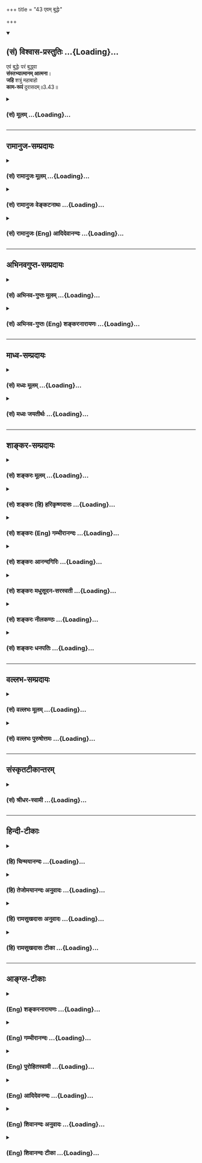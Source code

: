+++
title = "43 एवम् बुद्धेः"

+++
<div class="js_include" newlevelforh1="2" title="(सं) विश्वास-प्रस्तुतिः" unfilled url="/purANam_vaiShNavam/mahAbhAratam/06-bhIShma-parva/03-bhagavad-gItA-parva/saMskRtam/vishvAsa-prastutiH/03_karma-yogaH/43_evam_buddheH.md">
<details open><summary><h2>(सं) विश्वास-प्रस्तुतिः ...{Loading}...</h2></summary>

एवं बुद्धेः परं बुद्ध्वा  
**संस्तभ्यात्मानम् आत्मना**।  
**जहि** शत्रुं महाबाहो  
**काम-रूपं** दुरासदम्॥3.43॥
</details>
</div>
<div class="js_include collapsed" newlevelforh1="3" title="(सं) मूलम्" unfilled url="/purANam_vaiShNavam/mahAbhAratam/06-bhIShma-parva/03-bhagavad-gItA-parva/saMskRtam/mUlam/03_karma-yogaH/43_evam_buddheH.md">
<details><summary><h3>(सं) मूलम् ...{Loading}...</h3></summary>

एवं बुद्धेः परं बुद्ध्वा संस्तभ्यात्मानमात्मना।  
जहि शत्रुं महाबाहो कामरूपं दुरासदम्।।3.43।।
</details>
</div>


_________________
## रामानुज-सम्प्रदायः
<div class="js_include collapsed" newlevelforh1="3" title="(सं) रामानुजः मूलम्" unfilled url="/purANam_vaiShNavam/mahAbhAratam/06-bhIShma-parva/03-bhagavad-gItA-parva/saMskRtam/rAmAnujaH/mUlam/03_karma-yogaH/43_evam_buddheH.md">
<details><summary><h3>(सं) रामानुजः मूलम् ...{Loading}...</h3></summary>

।।3.43।।**एवं बुद्धेः** अपि **परं** कामं ज्ञानविरोधिनं वैरिणं बु**द्ध्वा
आत्मानं** मनः **आत्मना** बुद्ध्या कर्मयोगे अवस्थाप्य एनं **कामरूपं
दुरासदं शत्रुं** जहि नाशय इति।

</details>
</div>
<div class="js_include collapsed" newlevelforh1="3" title="(सं) रामानुजः वेङ्कटनाथः" unfilled url="/purANam_vaiShNavam/mahAbhAratam/06-bhIShma-parva/03-bhagavad-gItA-parva/saMskRtam/rAmAnujaH/venkaTanAthaH/03_karma-yogaH/43_evam_buddheH.md">
<details><summary><h3>(सं) रामानुजः वेङ्कटनाथः ...{Loading}...</h3></summary>

3.43 इति व्यक्तः। पादद्वयस्थितस्यबुद्ध्वा इत्यादिक्रियाद्वयस्य कर्मद्वयं
च भिन्नमेव स्वरसप्रतीतम्। अतस्तत्र द्वितीयान्तात्मशब्दो नियन्तव्यतया
निर्दिष्टमनोविषयः। तृतीयान्तस्तु मनोनियमनकरणभूताध्यवसायविषयः। आहुः इति
निर्देशस्तु नावश्यमुपनिषदभिप्रायेणइन्द्रियाणां हि चरतां तु सर्वेषां
यद्येकं क्षरतीन्द्रियम्। तेनास्य क्षरति प्रज्ञा दृतेः पादादिवोदकम्
मनुः2।99 इत्याद्यनुसारेण मन्वादय आहुरित्यपि विवक्षोपपत्तेः। तस्मात्यो
बुद्धेः परतस्तु सः इति काम एव निर्दिश्यते।
तदेतदखिलमभिप्रेत्योक्तंतदिदमुच्यत इत्यारभ्यस काम इत्यर्थ इत्यन्तम्।
।।3.43।। सदृशं चेष्टते 3।33
इत्याद्युपक्रान्तज्ञानयोगसप्रमादतोपसंहारद्वारा मनसः
कर्मयोगेऽवस्थापनमभिधायाध्यायार्थोऽप्युपसंह्रियते एवमिति श्लोकेन।
कामविजयात्पूर्वं मनसः संस्तम्भनं नाम कर्मयोगे स्थापनमेव न
पुनरत्यन्तवशीकृतत्वम् सति हि कामे मनसोऽपि क्षोभः स्यादिति
पूर्वमेवोक्तमित्यभिप्रायेणकर्मयोगेऽवस्थाप्येत्युक्तम्। दुरासदं
अननुष्ठितकर्मयोगैरनिरस्तपापैरगृहीतसुदृढसत्त्वकवचैः
दोषदर्शनेऽप्यपाकर्तुमशक्यमित्यर्थः। अचेतनस्य कामस्य शत्रुत्वारोपेण
हिंसनीयत्वोक्तिफलितं तु नाशनमेवेत्यभिप्रायेणप्रजहि 3।41जहि
इत्यनयोर्नाशयेति व्याख्या। इति श्रीकवितार्किकसिंहस्य
सर्वतन्त्रस्वतन्त्रस्य श्रीमद्वेङ्कटनाथस्य वेदान्ताचार्यस्य
कृतिषुश्रीमद्भगवद्गीतारामानुजभाष्यटीकायां तात्पर्यचन्द्रिकायां
तृतीयोऽध्यायः।।3।।

</details>
</div>
<div class="js_include collapsed" newlevelforh1="3" title="(सं) रामानुजः (Eng) आदिदेवानन्दः" unfilled url="/purANam_vaiShNavam/mahAbhAratam/06-bhIShma-parva/03-bhagavad-gItA-parva/saMskRtam/rAmAnujaH/english/AdidevAnandaH/03_karma-yogaH/43_evam_buddheH.md">
<details><summary><h3>(सं) रामानुजः (Eng) आदिदेवानन्दः ...{Loading}...</h3></summary>

3.43 Thus, understanding desire, which is higher than even the
intellect, to be the fore antagonistic to Jnana Yoga, and establishing
the mind by means of the intellect in Karma Yoga, slay, i.e., destroy
this foe, in the shape of desire which is difficult to overcome.

</details>
</div>


_________________
## अभिनवगुप्त-सम्प्रदायः
<div class="js_include collapsed" newlevelforh1="3" title="(सं) अभिनव-गुप्तः मूलम्" unfilled url="/purANam_vaiShNavam/mahAbhAratam/06-bhIShma-parva/03-bhagavad-gItA-parva/saMskRtam/abhinava-guptaH/mUlam/03_karma-yogaH/43_evam_buddheH.md">
<details><summary><h3>(सं) अभिनव-गुप्तः मूलम् ...{Loading}...</h3></summary>

।।3.42 3.43।। अत्र युक्तिं श्लोकद्वयेनाह +++(S omits श्लोकद्वयेन)+++
इन्द्रियाणीति। एवमिति। यत इन्द्रियाणि शत्रुलक्षणात् विषयात् अन्यानि
तेभ्यश्चान्यत् मनः तस्मादपि बुद्धेर्व्यतिरेकः बुद्धेरपि
यस्यान्यस्वभावत्वं स आत्मा। एवमिन्द्रियोत्पन्नेन क्रोधेन कथं मनसः
बुद्धेरात्मनो वा क्षोभ इति पर्यालोचयेत् इत्यर्थः। रहस्यविदां त्वयमाशयः +++(N
ह्ययमाशयः)+++ बुद्धेः यः परत्र वर्तते परोऽहंकारः सर्वमहम् इत्यभेदात्मा स
खलु परमोऽभेदः। अत एव च परिपूर्णस्य खण्डनाभावात् न क्रोधादय उत्पद्यन्ते
+++(S N उदयन्ते)+++। अतः परमहंकारं परमोत्साहं संविदात्मकं +++(K परोत्साहसंवि )+++
गृहीत्वा क्रोधमविद्यत्मानं शत्रु जहि इति।  
  
।। शिवम्।।  
  

</details>
</div>
<div class="js_include collapsed" newlevelforh1="3" title="(सं) अभिनव-गुप्तः (Eng) शङ्करनारायणः" unfilled url="/purANam_vaiShNavam/mahAbhAratam/06-bhIShma-parva/03-bhagavad-gItA-parva/saMskRtam/abhinava-guptaH/english/shankaranArAyaNaH/03_karma-yogaH/43_evam_buddheH.md">
<details><summary><h3>(सं) अभिनव-गुप्तः (Eng) शङ्करनारायणः ...{Loading}...</h3></summary>

3.42-43 Indriyani etc. Evam etc. 'Because the sense-organs are different
from the sense-objects that indicate the foe \[in estion\]; from them
the mind is different; from that too different is the intellect; what is
instrinsically different from the intellect also is the Self; so due to
wrath, risen at the sense-organs, how can there be a disturbance in the
mind, in the intellect or in the Self ;' Let one contemplate in this
manner. This is what is meant here. This is intention of the experts of
the Rahasya \[literature\] : The Supreme I-consciousness viz., the
awareness 'All I am', which remains beyond the intellect, and the
essence of which allows no difference-that is indeed the highest
identity. Therefore no furstration (or cut) can be for That which is
complete all around; hence wrath etc., do not rise \[in It\]. Therefore,
taking hold of the Supreme Energy which in essence is Consciousness, you
must slay the foe, the wrath which is ignorance in essence.

</details>
</div>


_________________
## माध्व-सम्प्रदायः
<div class="js_include collapsed" newlevelforh1="3" title="(सं) मध्वः मूलम्" unfilled url="/purANam_vaiShNavam/mahAbhAratam/06-bhIShma-parva/03-bhagavad-gItA-parva/saMskRtam/madhvaH/mUlam/03_karma-yogaH/43_evam_buddheH.md">
<details><summary><h3>(सं) मध्वः मूलम् ...{Loading}...</h3></summary>

।।3.43।। Sri Madhvacharya did not comment on this sloka.

</details>
</div>
<div class="js_include collapsed" newlevelforh1="3" title="(सं) मध्वः जयतीर्थः" unfilled url="/purANam_vaiShNavam/mahAbhAratam/06-bhIShma-parva/03-bhagavad-gItA-parva/saMskRtam/madhvaH/jayatIrthaH/03_karma-yogaH/43_evam_buddheH.md">
<details><summary><h3>(सं) मध्वः जयतीर्थः ...{Loading}...</h3></summary>

।।3.43।। Sri Jayatirtha did not comment on this sloka.

</details>
</div>


_________________
## शाङ्कर-सम्प्रदायः
<div class="js_include collapsed" newlevelforh1="3" title="(सं) शङ्करः मूलम्" unfilled url="/purANam_vaiShNavam/mahAbhAratam/06-bhIShma-parva/03-bhagavad-gItA-parva/saMskRtam/shankaraH/mUlam/03_karma-yogaH/43_evam_buddheH.md">
<details><summary><h3>(सं) शङ्करः मूलम् ...{Loading}...</h3></summary>

।।3.43।। **एवं बुद्धेः परम् आत्मानं बुद्ध्वा** ज्ञात्वा **संस्तभ्य**
सम्यक् स्तम्भनं कृत्वा आत्मानं स्वेनैव **आत्मना** संस्कृतेन मनसा सम्यक्
समाधायेत्यर्थः। **जहि** एनं **शत्रुं** हे **महाबाहो कामरूपं दुरासदं**
दुःखेन आसदः आसादनं प्राप्तिः यस्य तं दुरासदं
दुर्विज्ञेयानेकविशेषमिति।। इति श्रीमत्परमहंसपरिव्राजकाचार्यस्य
श्रीगोविन्दभगवत्पूज्यपादशिष्यस्यश्रीमच्छंकरभगवतः कृतौ
श्रीमद्भगवद्गीताभाष्येतृतीयोऽध्यायः।।  
  

</details>
</div>
<div class="js_include collapsed" newlevelforh1="3" title="(सं) शङ्करः (हि) हरिकृष्णदासः" unfilled url="/purANam_vaiShNavam/mahAbhAratam/06-bhIShma-parva/03-bhagavad-gItA-parva/saMskRtam/shankaraH/hindI/harikRShNadAsaH/03_karma-yogaH/43_evam_buddheH.md">
<details><summary><h3>(सं) शङ्करः (हि) हरिकृष्णदासः ...{Loading}...</h3></summary>

।।3.43।। इस प्रकार बुद्धिसे अति श्रेष्ठ आत्माको जानकर और आत्मासे ही
आत्माको स्तम्भन करके अर्थात् शुद्ध मनसे अच्छी प्रकार आत्माको समाधिस्थ
करके हे महाबाहो इस कामरूप दुर्जय शत्रुका त्याग कर अर्थात् जो दुःखसे
वशमें किया जाता है उस अनेक दुर्विज्ञेय विशेषणोंसे युक्त कामका त्याग कर
दे।

</details>
</div>
<div class="js_include collapsed" newlevelforh1="3" title="(सं) शङ्करः (Eng) गम्भीरानन्दः" unfilled url="/purANam_vaiShNavam/mahAbhAratam/06-bhIShma-parva/03-bhagavad-gItA-parva/saMskRtam/shankaraH/english/gambhIrAnandaH/03_karma-yogaH/43_evam_buddheH.md">
<details><summary><h3>(सं) शङ्करः (Eng) गम्भीरानन्दः ...{Loading}...</h3></summary>

3.43 Buddhva, understanding; atmanam, the Self; evam, thus; as param,
superior; buddheh, to the intellect; and samstabhya, completely
establishing; atmana, with the mind, i.e. establishing (the Self) fully
in spiritual absorption with the help of your own purified mind; O
mighty-armed one, jahi, vanish; this satrum, enemy; kama-rupam, in the
form of desire; which is durasadam, difficult to subdue-which can be got
hold of with great difficulty, it being possessed of many inscrutable
characteristics.

</details>
</div>
<div class="js_include collapsed" newlevelforh1="3" title="(सं) शङ्करः आनन्दगिरिः" unfilled url="/purANam_vaiShNavam/mahAbhAratam/06-bhIShma-parva/03-bhagavad-gItA-parva/saMskRtam/shankaraH/AnandagiriH/03_karma-yogaH/43_evam_buddheH.md">
<details><summary><h3>(सं) शङ्करः आनन्दगिरिः ...{Loading}...</h3></summary>

।।3.43।। इन्द्रियादिसमाधानपूर्वकमात्मज्ञानाद् कामजयो भवतीत्युपसंहरति
**एवमित्यादिना।** संस्कृतं मनो मनःसमाधाने हेतुरिति सूचयति
**संस्तभ्येति।** प्रकृतं शत्रुमेव विशिनष्टि **कामरूपमिति।** तस्य
दुरासदत्वे हेतुमाह **दुर्विज्ञेयेति।** अनेकविशेषोऽतादृशो
महाशनत्वादिस्तदनेनोपायभूता कर्मनिष्ठा प्राधान्येनोक्ता उपेया तु
ज्ञाननिष्ठा गुणत्वेनेति विवेक्तव्यम्। ँ़तत्सत् इत्यानन्दगिरिकृतटीकायां
तृतीयोऽध्यायः।।3।।

</details>
</div>
<div class="js_include collapsed" newlevelforh1="3" title="(सं) शङ्करः मधुसूदन-सरस्वती" unfilled url="/purANam_vaiShNavam/mahAbhAratam/06-bhIShma-parva/03-bhagavad-gItA-parva/saMskRtam/shankaraH/madhusUdana-sarasvatI/03_karma-yogaH/43_evam_buddheH.md">
<details><summary><h3>(सं) शङ्करः मधुसूदन-सरस्वती ...{Loading}...</h3></summary>

।।3.43।। फलितमाह रसोऽप्यस्य परं दृष्ट्वा निवर्तत इत्यत्र यः
परशब्देनोक्तस्तमेवंभूतं पूर्णमात्मानं बुद्धेः परं बुद्ध्वा साक्षात्कृत्य
संस्तभ्य स्थिरीकृत्यात्मानं मनः आत्मना एतादृशनिश्चयात्मिकया बुद्ध्या जहि
मारय शत्रुं सर्वपुरुषार्थशातनम्। हे महाबाहो महाबाहोर्हि शत्रुमारणं
सुकरमिति योग्यं संबोधनम्। कामरूपं तृष्णारूपं दुरासदं दुःखेनासादनीयं
दुर्विज्ञेयानेकविशेषमिति यत्नाधिक्याय विशेषणम्।।3।।  
  
उपायः कर्मनिष्ठात्र प्राधान्येनोपसंहृता। उपेया ज्ञाननिष्ठा तु
तद्गुणत्वेनं कीर्तिता।

</details>
</div>
<div class="js_include collapsed" newlevelforh1="3" title="(सं) शङ्करः नीलकण्ठः" unfilled url="/purANam_vaiShNavam/mahAbhAratam/06-bhIShma-parva/03-bhagavad-gItA-parva/saMskRtam/shankaraH/nIlakaNThaH/03_karma-yogaH/43_evam_buddheH.md">
<details><summary><h3>(सं) शङ्करः नीलकण्ठः ...{Loading}...</h3></summary>

।।3.43।। योगफलमाह **एवमिति।** आत्मानं मनः हार्दाकाशेऽपि
तत्स्थान्नित्यान्कामान्कामयानम्। श्रूयते हि दहरविद्यायां हार्दाकाशं
प्रकृत्ययच्चास्येहास्ति यच्च नास्ति सर्वं तदत्र गत्वा विन्दते इति
तत्रत्यानां कामानां सत्त्वम्। तेषां च सत्यत्वंत इमे सत्याः कामाः इति
श्रुतेः। आत्मानं मनः आत्मना मनसैव बुद्ध्यैव वा संस्तभ्य निर्वृत्तिकं
कृत्वा बुद्धेः परं परमात्मानं बुद्ध्वा समूलघातं कामरूपं शत्रुं शातयितारं
जहि नाशय। हे महाबाहो इति संबोधयंस्तन्नाशे तव सामर्थ्यमस्तीति दर्शयति।
अयमर्थः यावत्काममूलस्याज्ञानस्योच्छेद आत्मतत्त्वज्ञानेन क्रियते
तावत्पर्यन्तं कामस्य निर्मूलोच्छेदो न भवतीति बुद्धेः परं बुद्ध्वा कामो
नाशनीयः। तस्मिंश्च नष्टे संसारानर्थोच्छेदो भवतीति। दुरासदं परबोधं विना
दुःखेनापि नाशयितुमशक्यम्। उपायः कर्मनिष्ठात्र प्राधान्येनोपसंहृता। उपेया
ज्ञाननिष्ठा तु तद्गुणत्वेन कीर्तिता।

</details>
</div>
<div class="js_include collapsed" newlevelforh1="3" title="(सं) शङ्करः धनपतिः" unfilled url="/purANam_vaiShNavam/mahAbhAratam/06-bhIShma-parva/03-bhagavad-gItA-parva/saMskRtam/shankaraH/dhanapatiH/03_karma-yogaH/43_evam_buddheH.md">
<details><summary><h3>(सं) शङ्करः धनपतिः ...{Loading}...</h3></summary>

।।3.43।। ततः किमित्याशङ्क्येन्द्रियादिसमाधानपूर्वकादात्मज्ञानात्कामजयो
भवतीत्युपसंहरति **एवमिति।** आत्मना संस्कृतमनसा बुद्य्धा वा आत्मानं मनः
सभ्यक्स्तम्भनं कृत्वा समाधाय बुद्धेः साक्षिभूतं ज्ञात्वा साक्षात्कृत्वा
मूलोच्छेदेन कामरुपं दुरासदं दुर्विज्ञेयानकविशेषं शत्रुं जहि परित्यज।
महाबाहो इति संबोधयन्मदुक्तमुपायं विना महाद्भिर्बाहुभिः बाह्यशत्रुवदयमजेय
इति सूचयति। तदनेन तृतीयाध्यायेन साधनभूता कर्मनिष्ठा तु प्राधान्येनोक्ता।
साध्या तु ज्ञाननिष्ठा गुणत्वेनेति विवेक्तव्यम्। इति
श्रीमत्परमहंसपरिव्राजकाचार्यबलास्वामिश्रीपादशिष्यदत्तवंशावतंसरामकुमारसूनुधनपतिविदुषा
विरचितायां गीताभाष्योत्कर्षदीपिकायां तृतीयोऽध्यायः।।3।।  
  

</details>
</div>


_________________
## वल्लभ-सम्प्रदायः
<div class="js_include collapsed" newlevelforh1="3" title="(सं) वल्लभः मूलम्" unfilled url="/purANam_vaiShNavam/mahAbhAratam/06-bhIShma-parva/03-bhagavad-gItA-parva/saMskRtam/vallabhaH/mUlam/03_karma-yogaH/43_evam_buddheH.md">
<details><summary><h3>(सं) वल्लभः मूलम् ...{Loading}...</h3></summary>

।।3.43।। एवं बुद्धेः परमवशभूतं तं बुद्ध्वा आत्मना योगशुद्धेनात्मानं मनः
बुद्धेः परं आत्मानं पुरुषं बुद्ध्वेति केचित्। महाबाहो कामरूपशत्रुं नाशय।
एतेषां बुद्धिस्थितानां नाशने प्रतिबन्धकं पूर्वं कामरूपं वैरिणं मारयित्वा
स्वधर्मं कुरु। बुद्धेर्विनाशकौ कामक्रोधौ निग्रहणं तयोः। उदितं
तत्समस्तानामिन्द्रियाणां तथैव च।।  
  
तस्माद्धरीच्छया कर्मत्याग एव सुखावहः। त्यक्तव्यं च तदिच्छायामिति
तद्धर्मबोधनम्।।  
  
स्वयं हि भगवान्यत्र कर्म कारयति स्वतः। क्व पुनस्तत्र बन्धः स्यादिति
तत्करणं मतम्।।  
  
आत्मयोगे भक्तिमार्गे यत्प्रभोरिङ्गितं पुनः। तत्र कार्यो नो
विचारस्तदीयैरिति बोद्ध्यते।।

</details>
</div>
<div class="js_include collapsed" newlevelforh1="3" title="(सं) वल्लभः पुरुषोत्तमः" unfilled url="/purANam_vaiShNavam/mahAbhAratam/06-bhIShma-parva/03-bhagavad-gItA-parva/saMskRtam/vallabhaH/puruShottamaH/03_karma-yogaH/43_evam_buddheH.md">
<details><summary><h3>(सं) वल्लभः पुरुषोत्तमः ...{Loading}...</h3></summary>

  
  
।।3.43।। यत आत्मा उत्तमस्तस्मात्तमुत्तमं ज्ञात्वा लौकिकं कामं त्यजेत् तेन
फलसिद्धिरित्याहुः एवमिति। एवं मदुक्तप्रकारेण बुद्धेः परं आत्मानं
परमुत्कृष्टं बुद्धा आत्मनाऽविकृतस्वरूपेणात्मानं अविकृतस्वरूपं मनः
संस्तभ्य समाधाय स्ववशीकृत्य। हे महाबाहो तन्निराकरणसमर्थ कामरूपं शत्रुं
एवम्भावनाशकं दुरासदं एवम्भूतात्मस्वरूपज्ञानातिरिक्तानाश्यं जहि
त्यजेत्यर्थः। कृतानां कर्मणां योगो यथा सम्भवतीश्वरे।। श्रीकृष्णेन तथा चायं
कर्मयोगो निरूपितः।।3।।

</details>
</div>


_________________
## संस्कृतटीकान्तरम्
<div class="js_include collapsed" newlevelforh1="3" title="(सं) श्रीधर-स्वामी" unfilled url="/purANam_vaiShNavam/mahAbhAratam/06-bhIShma-parva/03-bhagavad-gItA-parva/saMskRtam/shrIdhara-svAmI/03_karma-yogaH/43_evam_buddheH.md">
<details><summary><h3>(सं) श्रीधर-स्वामी ...{Loading}...</h3></summary>

।।3.43।। उपसंहरति **एवमिति।** बुद्धेरेव विषयेन्द्रियादिजन्याः
कामादिविक्रियाः आत्मा तु निर्विकारस्तत्साक्षीत्येवं बुद्धेः परमात्मानं
बुद्ध्वा आत्मना एवंभूतनिश्चयात्मिकया बुद्ध्यात्मानं मनः संस्तभ्य निश्चलं
कृत्वा कामरूपं शत्रुं जहि मारय। दुरासदं दुःखेनासादनीयम्।
दुर्विज्ञेयगतिमित्यर्थः।

</details>
</div>


_________________
## हिन्दी-टीकाः
<div class="js_include collapsed" newlevelforh1="3" title="(हि) चिन्मयानन्दः" unfilled url="/purANam_vaiShNavam/mahAbhAratam/06-bhIShma-parva/03-bhagavad-gItA-parva/hindI/chinmayAnandaH/03_karma-yogaH/43_evam_buddheH.md">
<details><summary><h3>(हि) चिन्मयानन्दः ...{Loading}...</h3></summary>

।।3.43।। इस श्लोक के साथ न केवल यह अध्याय समाप्त होता है किन्तु अर्जुन
द्वारा मांगी गयी निश्चित सलाह भी इसमें दी गई है। आत्मानुभव रूप ज्ञान के
द्वारा ही हम आत्मअज्ञान को नष्ट कर सकते हैं। अज्ञान का ही परिणाम है
इच्छा जिसके निवास स्थान हैं इन्द्रियाँ मन और बुद्धि। ध्यान के अभ्यास से
जब हम अपना ध्यान बाह्य विषय शरीर मन और बुद्धि से विलग करके स्वस्वरूप में
स्थिर करते हैं तब इच्छा की जननी बुद्धि ही समाप्त हो जाती है। शरीर मन आदि
उपाधियों के साथ जब तक हमारा तादात्म्य बना रहता है तब तक हम अपने शुद्ध
दिव्य स्वरूप को पहचान ही नहीं पाते। इतना ही नहीं बल्कि सदैव दुखी बद्ध
परिच्छिन्न अहंकार को ही अपना स्वरूप समझते हैं। स्वस्वरूप के वैभव का
साक्षात् अनुभव कर लेने पर हम अपने मन को पूर्णतया वश में रख सकेंगे। गौतम
बुद्ध के समान ज्ञानी पुरुष का मन किसी भी प्रकार उसके अन्तकरण में क्षोभ
उत्पन्न नहीं कर सकता क्योंकि वह मन ज्ञानी पुरुष के पूर्ण नियन्त्रण में
रहता है। यहाँ ध्यान देने की बात है कि गीता में प्रतिपादित तत्त्वज्ञान
जीवन की विधेयात्मक संरचना करने की शिक्षा देता है न कि जीवन की सम्भावनाओं
की उपेक्षा अथवा उनका नाश। कामना एक पीड़ादायक घाव है जिसको ठीक करने के
लिए ज्ञानरूपी लेप का उपचार यहाँ बताया गया है। इस ज्ञान के उपयोग से सभी
अन्तरबाह्य परिस्थितियों के स्वामी बनकर हम रह सकते हैं। जो इस लक्ष्य को
प्राप्त कर लेता है वही साधक ईश्वरीय पुरुष ऋषि या पैगम्बर कहलाता
हैconclusionँ़ तत्सदिति श्रीमद्भगवद्गीतासूपनिषत्सु ब्रह्मविद्यायां
योगाशास्त्रे  
  
श्रीकृष्णार्जुन संवादे कर्मयोगो नाम तृतीयोऽध्याय।। इस प्रकार
श्रीकृष्णर्जुन संवाद के रूप में ब्रह्मविद्या और योगशास्त्रस्वरूप
श्रीभगवद्गीतोपनिषद् का कर्मयोग नामक तीसरा अध्याय समाप्त होता है। इस
अध्याय का नाम है कर्मयोग। योग शब्द का अर्थ है आत्मविकास की साधना द्वारा
अपर निकृष्ट वस्तु को पर और उत्कृष्ट वस्तु के साथ संयुक्त करना। जिस किसी
साधना के द्वारा यह लक्ष्य प्राप्त किया जा सकता है उसे ही योग कहते हैं।

</details>
</div>
<div class="js_include collapsed" newlevelforh1="3" title="(हि) तेजोमयानन्दः अनुवादः" unfilled url="/purANam_vaiShNavam/mahAbhAratam/06-bhIShma-parva/03-bhagavad-gItA-parva/hindI/tejomayAnandaH/anuvAdaH/03_karma-yogaH/43_evam_buddheH.md">
<details><summary><h3>(हि) तेजोमयानन्दः अनुवादः ...{Loading}...</h3></summary>

।।3.43।। इस प्रकार बुद्धि से परे (शुद्ध) आत्मा को जानकर आत्मा (बुद्धि)
के द्वारा आत्मा (मन) को वश में करके, हे महाबाहो ! तुम इस दुर्जेय
(दुरासदम्) कामरूप शत्रु को मारो।।

</details>
</div>
<div class="js_include collapsed" newlevelforh1="3" title="(हि) रामसुखदासः अनुवादः" unfilled url="/purANam_vaiShNavam/mahAbhAratam/06-bhIShma-parva/03-bhagavad-gItA-parva/hindI/rAmasukhadAsaH/anuvAdaH/03_karma-yogaH/43_evam_buddheH.md">
<details><summary><h3>(हि) रामसुखदासः अनुवादः ...{Loading}...</h3></summary>

।।3.42 -- 3.43।। इन्द्रियोंको (स्थूलशरीरसे) पर (श्रेष्ठ, सबल, प्रकाशक,
व्यापक तथा सूक्ष्म) कहते हैं। इन्द्रियोंसे पर मन है, मनसे भी पर बुद्धि
है औऱ जो बुद्धिसे भी पर है वह (काम) है। इस तरह बुद्धिसे पर - (काम-) को
जानकर अपने द्वारा अपने-आपको वशमें करके हे महाबाहो ! तू इस कामरूप दुर्जय
शत्रुको मार डाल।

</details>
</div>
<div class="js_include collapsed" newlevelforh1="3" title="(हि) रामसुखदासः टीका" unfilled url="/purANam_vaiShNavam/mahAbhAratam/06-bhIShma-parva/03-bhagavad-gItA-parva/hindI/rAmasukhadAsaH/TIkA/03_karma-yogaH/43_evam_buddheH.md">
<details><summary><h3>(हि) रामसुखदासः टीका ...{Loading}...</h3></summary>

।।3.43।।***व्याख्या--*इन्द्रियाणि पराण्याहुः--**शरीर अथवा विषयोंसे
इन्द्रियाँ पर हैं। तात्पर्य यह है कि इन्द्रियोंके द्वारा विषयोंका ज्ञान
होता है पर विषयोंके द्वारा इन्द्रियोंका ज्ञान नहीं होता। इन्द्रियाँ
विषयोंके बिना भी रहती हैं पर इन्द्रियोंके बिना विषयोंकी सत्ता सिद्ध नहीं
होती। विषयोंमें यह सामर्थ्य नहीं कि वे इन्द्रियोंको प्रकाशित करें,
प्रत्युत इन्द्रियाँ विषयोंको प्रकाशित करती हैं। इन्द्रियाँ वही रहती हैं,
पर विषय बदलते रहते हैं। इन्द्रियाँ व्यापक हैं और विषय व्याप्य हैं
अर्थात् विषय इन्द्रियोंके अन्तर्गत आते हैं, पर इन्द्रियाँ विषयोंके
अन्तर्गत नहीं आतीं। विषयोंकी अपेक्षा इन्द्रियाँ सूक्ष्म हैं। इसलिये
विषयोंकी अपेक्षा इन्द्रियाँ श्रेष्ठ, सबल, प्रकाशक, व्यापक और सूक्ष्म
हैं।

</details>
</div>


_________________
## आङ्ग्ल-टीकाः
<div class="js_include collapsed" newlevelforh1="3" title="(Eng) शङ्करनारायणः" unfilled url="/purANam_vaiShNavam/mahAbhAratam/06-bhIShma-parva/03-bhagavad-gItA-parva/english/shankaranArAyaNaH/03_karma-yogaH/43_evam_buddheH.md">
<details><summary><h3>(Eng) शङ्करनारायणः ...{Loading}...</h3></summary>

3.43. Thus being conscious : 'That is different from the intellect'; and
steadying the self with the self; kill the foe that is of the form of
desire and that is hard to approach.

</details>
</div>
<div class="js_include collapsed" newlevelforh1="3" title="(Eng) गम्भीरानन्दः" unfilled url="/purANam_vaiShNavam/mahAbhAratam/06-bhIShma-parva/03-bhagavad-gItA-parva/english/gambhIrAnandaH/03_karma-yogaH/43_evam_buddheH.md">
<details><summary><h3>(Eng) गम्भीरानन्दः ...{Loading}...</h3></summary>

3.43 \[The Ast, introdcues this verse with, 'Tatah kim, what follows
from that;'-Tr.\] Understanding the Self thus
\[Understanding৷৷.thus:that desires can be conered through the knowledge
of the Self.\] as superior to the intellect, and completely establishing
(the Self) is spiritual absorption with the (help of) the mind, O
mighty-armed one, vanish the enemy in the form of desire, which is
difficult to subdue.

</details>
</div>
<div class="js_include collapsed" newlevelforh1="3" title="(Eng) पुरोहितस्वामी" unfilled url="/purANam_vaiShNavam/mahAbhAratam/06-bhIShma-parva/03-bhagavad-gItA-parva/english/purohitasvAmI/03_karma-yogaH/43_evam_buddheH.md">
<details><summary><h3>(Eng) पुरोहितस्वामी ...{Loading}...</h3></summary>

3.43 Thus, O Mighty-in-Arms, knowing Him to be beyond the intellect and,
by His help, subduing thy personal egotism, kill thine enemy, Desire,
extremely difficult though it be."

</details>
</div>
<div class="js_include collapsed" newlevelforh1="3" title="(Eng) आदिदेवनन्दः" unfilled url="/purANam_vaiShNavam/mahAbhAratam/06-bhIShma-parva/03-bhagavad-gItA-parva/english/AdidevanandaH/03_karma-yogaH/43_evam_buddheH.md">
<details><summary><h3>(Eng) आदिदेवनन्दः ...{Loading}...</h3></summary>

3.43 Thus, knowing that which is higher than the intellect and fixing
the mind with the help of the intellect in Karma Yoga, O Arjuna, slay
this enemy which wears the form of desire, and which is difficult to
overcome.

</details>
</div>
<div class="js_include collapsed" newlevelforh1="3" title="(Eng) शिवानन्दः अनुवादः" unfilled url="/purANam_vaiShNavam/mahAbhAratam/06-bhIShma-parva/03-bhagavad-gItA-parva/english/shivAnandaH/anuvAdaH/03_karma-yogaH/43_evam_buddheH.md">
<details><summary><h3>(Eng) शिवानन्दः अनुवादः ...{Loading}...</h3></summary>

3.43 Thus knowing Him Who is superior to the intellect and restraining
the self by the Self, slay thou, O mighty-armed Arjuna, the enemy in the
form of desire, hard to coner.

</details>
</div>
<div class="js_include collapsed" newlevelforh1="3" title="(Eng) शिवानन्दः टीका" unfilled url="/purANam_vaiShNavam/mahAbhAratam/06-bhIShma-parva/03-bhagavad-gItA-parva/english/shivAnandaH/TIkA/03_karma-yogaH/43_evam_buddheH.md">
<details><summary><h3>(Eng) शिवानन्दः टीका ...{Loading}...</h3></summary>

3.43 एवम् thus; बुद्धेः than the intellect; परम् superior; बुद्ध्वा
having known; संस्तभ्य restraining; आत्मानम् the self; आत्मना by the
Self; जहि slay thou; शत्रुम् the enemy; महाबाहो O mightyarmed; कामरूपम्
of the form of desire; दुरासदम् hard to coner.Commentary Restrain the
lower self by the higher Self. Subdue the lower mind by the higher mind.
It is difficult to coner desire because it is of a highly complex and
incomprehensible nature. But a man of discrimination and dispassion who
does constant and intense Sadhana can coner it ite easily. Desire is the
ality of Rajas. If you increase the Sattvic ality in you; you can coner
desire. Rajas cannot stand before Sattva.Even though desire is hard to
coner; it is not impossible. The simple and direct method is to appeal
to the Indwelling Presence (God) through prayer and Japa.Thus in the
Upanishads of the glorious Bhagavad Gita; the science of the Eternal;
the scripture of Yoga; the dialogue between Sri Krishna and Arjuna; ends
the third discourse entitledThe Yoga of Action.  
  

</details>
</div>
